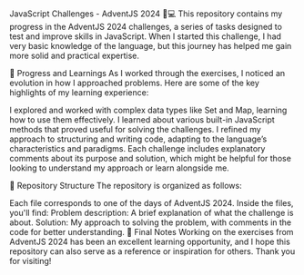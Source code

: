 JavaScript Challenges - AdventJS 2024 🧠💻
This repository contains my progress in the AdventJS 2024 challenges, a series of tasks designed to test and improve skills in JavaScript. When I started this challenge, I had very basic knowledge of the language, but this journey has helped me gain more solid and practical expertise.

🚀 Progress and Learnings
As I worked through the exercises, I noticed an evolution in how I approached problems. Here are some of the key highlights of my learning experience:

I explored and worked with complex data types like Set and Map, learning how to use them effectively.
I learned about various built-in JavaScript methods that proved useful for solving the challenges.
I refined my approach to structuring and writing code, adapting to the language’s characteristics and paradigms.
Each challenge includes explanatory comments about its purpose and solution, which might be helpful for those looking to understand my approach or learn alongside me.

📂 Repository Structure
The repository is organized as follows:

Each file corresponds to one of the days of AdventJS 2024.
Inside the files, you'll find:
Problem description: A brief explanation of what the challenge is about.
Solution: My approach to solving the problem, with comments in the code for better understanding.
📝 Final Notes
Working on the exercises from AdventJS 2024 has been an excellent learning opportunity, and I hope this repository can also serve as a reference or inspiration for others. Thank you for visiting!